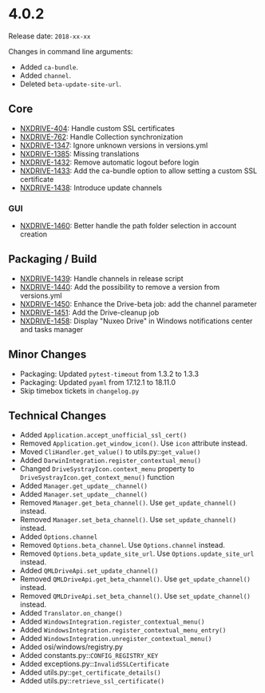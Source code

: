 # 4.0.2

Release date: `2018-xx-xx`

Changes in command line arguments:

- Added `ca-bundle`.
- Added `channel`.
- Deleted `beta-update-site-url`.

## Core

- [NXDRIVE-404](https://jira.nuxeo.com/browse/NXDRIVE-404): Handle custom SSL certificates
- [NXDRIVE-762](https://jira.nuxeo.com/browse/NXDRIVE-762): Handle Collection synchronization
- [NXDRIVE-1347](https://jira.nuxeo.com/browse/NXDRIVE-1347): Ignore unknown versions in versions.yml
- [NXDRIVE-1385](https://jira.nuxeo.com/browse/NXDRIVE-1385): Missing translations
- [NXDRIVE-1432](https://jira.nuxeo.com/browse/NXDRIVE-1432): Remove automatic logout before login
- [NXDRIVE-1433](https://jira.nuxeo.com/browse/NXDRIVE-1433): Add the ca-bundle option to allow setting a custom SSL certificate
- [NXDRIVE-1438](https://jira.nuxeo.com/browse/NXDRIVE-1438): Introduce update channels

### GUI

- [NXDRIVE-1460](https://jira.nuxeo.com/browse/NXDRIVE-1460): Better handle the path folder selection in account creation

## Packaging / Build

- [NXDRIVE-1439](https://jira.nuxeo.com/browse/NXDRIVE-1439): Handle channels in release script
- [NXDRIVE-1440](https://jira.nuxeo.com/browse/NXDRIVE-1440): Add the possibility to remove a version from versions.yml
- [NXDRIVE-1450](https://jira.nuxeo.com/browse/NXDRIVE-1450): Enhance the Drive-beta job: add the channel parameter
- [NXDRIVE-1451](https://jira.nuxeo.com/browse/NXDRIVE-1451): Add the Drive-cleanup job
- [NXDRIVE-1458](https://jira.nuxeo.com/browse/NXDRIVE-1458): Display "Nuxeo Drive" in Windows notifications center and tasks manager

## Minor Changes

- Packaging: Updated `pytest-timeout` from 1.3.2 to 1.3.3
- Packaging: Updated `pyaml` from 17.12.1 to 18.11.0
- Skip timebox tickets in `changelog.py`

## Technical Changes

- Added `Application.accept_unofficial_ssl_cert()`
- Removed `Application.get_window_icon()`. Use `icon` attribute instead.
- Moved `CliHandler.get_value()` to utils.py::`get_value()`
- Added `DarwinIntegration.register_contextual_menu()`
- Changed `DriveSystrayIcon.context_menu` property to `DriveSystrayIcon.get_context_menu()` function
- Added `Manager.get_update__channel()`
- Added `Manager.set_update__channel()`
- Removed `Manager.get_beta_channel()`. Use `get_update_channel()` instead.
- Removed `Manager.set_beta_channel()`. Use `set_update_channel()` instead.
- Added `Options.channel`
- Removed `Options.beta_channel`. Use `Options.channel` instead.
- Removed `Options.beta_update_site_url`. Use `Options.update_site_url` instead.
- Added `QMLDriveApi.set_update_channel()`
- Removed `QMLDriveApi.get_beta_channel()`. Use `get_update_channel()` instead.
- Removed `QMLDriveApi.set_beta_channel()`. Use `set_update_channel()` instead.
- Added `Translator.on_change()`
- Added `WindowsIntegration.register_contextual_menu()`
- Added `WindowsIntegration.register_contextual_menu_entry()`
- Added `WindowsIntegration.unregister_contextual_menu()`
- Added osi/windows/registry.py
- Added constants.py::`CONFIG_REGISTRY_KEY`
- Added exceptions.py::`InvalidSSLCertificate`
- Added utils.py::`get_certificate_details()`
- Added utils.py::`retrieve_ssl_certificate()`
